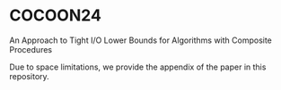 # COCOON24
An Approach to Tight I/O Lower Bounds for Algorithms with Composite Procedures

Due to space limitations, we provide the appendix of the paper in this repository.
